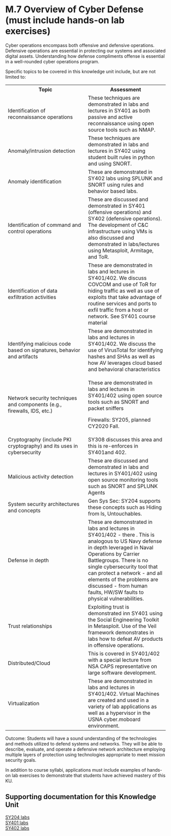 # M.7 Overview of Cyber Defense (must include hands-on lab exercises)

Cyber operations encompass both offensive and defensive operations.
Defensive operations are essential in protecting our systems and
associated digital assets. Understanding how defense compliments offense
is essential in a well-rounded cyber operations program.

Specific topics to be covered in this knowledge unit include, but are
not limited to:

<table>
	<tbody>
		<tr>
			<th>Topic</th>
			<th>Assessment</th>
		</tr>
		<tr>
			<td width="50%">Identification of reconnaissance operations</td>
			<td width="50%">These techniques are demonstrated in labs and lectures in SY401 as both passive and active reconnaissance using open source tools such as NMAP.</td>
		</tr>
		<tr>
			<td width="50%">Anomaly/intrusion detection</td>
			<td width="50%">These techniques are demonstrated in labs and lectures in SY402 using student built rules in python and using SNORT.</td>
		</tr>
		<tr>
			<td width="50%">Anomaly identification</td>
			<td width="50%">These are demonstrated in SY402 labs using SPLUNK and SNORT using rules and behavior based labs.</td>
		</tr>
		<tr>
			<td width="50%">Identification of command and control operations</td>
			<td width="50%">These are discussed and demonstrated in SY401 (offensive operations) and SY402 (defensive operations). The development of C&C infrastructure using VMs is also discussed and demonstrated in labs/lectures using Metasploit, Armitage, and ToR.</td>
		</tr>
		<tr>
			<td width="50%">Identification of data exfiltration activities</td>
			<td width="50%">These are demonstrated in labs and lectures in SY401/402. We discuss COVCOM and use of ToR for hiding traffic as well as use of exploits that take advantage of routine services and ports to exfil traffic from a host or network. See SY401 course material</td>
		</tr>
		<tr>
			<td width="50%">Identifying malicious code based on signatures, behavior and artifacts</td>
			<td width="50%">These are demonstrated in labs and lectures in SY401/402. We discuss the use of VirusTotal for identifying hashes and SHAs as well as how AV leverages cloud based and behavioral characteristics</td>
		</tr>
		<tr>
			<td width="50%">Network security techniques and components (e.g., firewalls, IDS, etc.)</td>
			<td width="50%">
				<p>These are demonstrated in labs and lectures in SY401/402 using open source tools such as SNORT and packet sniffers
				<p>Firewalls: SY205, planned CY2020 Fall.
			</td>
		</tr>
		<tr>
			<td width="50%">Cryptography (include PKI cryptography) and its uses in cybersecurity</td>
			<td width="50%">SY308 discusses this area and this is re-enforces in SY401and 402.</td>
		</tr>
		<tr>
			<td width="50%">Malicious activity detection</td>
			<td width="50%">These are discussed and demonstrated in labs and lectures in SY401/402 using open source monitoring tools such as SNORT and SPLUNK Agents</td>
		</tr>
		<tr>
			<td width="50%">System security architectures and concepts</td>
			<td width="50%">Gen Sys Sec: SY204 supports these concepts such as Hiding from ls, Untouchables.</td>
		</tr>
		<tr>
			<td width="50%">Defense in depth</td>
			<td width="50%">These are demonstrated in labs and lectures in SY401/402 - there . This is analogous to US Navy defense in depth leveraged in Naval Operations by Carrier Battlegroups. There is no single cybersecurity tool that can protect a network - and all elements of the problems are discussed - from human faults, HW/SW faults to physical vulnerabilities.</td>
		</tr>
		<tr>
			<td width="50%">Trust relationships</td>
			<td width="50%">Exploiting trust is demonstrated inn SY401 using the Social Engineering Toolkit in Metasploit. Use of the Veil framework demonstrates in labs how to defeat AV products in offensive operations.</td>
		</tr>
		<tr>
			<td width="50%">Distributed/Cloud</td>
			<td width="50%">This is covered in SY401/402 with a special lecture from NSA CAPS representative on large software development.</td>
		</tr>
		<tr>
			<td width="50%">Virtualization</td>
			<td width="50%">These are demonstrated in labs and lectures in SY401/402. Virtual Machines are created and used in a variety of lab applications as well as a hypervisor in the USNA cyber.moboard environment.</td>
		</tr>
	</tbody>
</table>

Outcome: Students will have a sound understanding of the technologies
and methods utilized to defend systems and networks. They will be able
to describe, evaluate, and operate a defensive network architecture
employing multiple layers of protection using technologies appropriate
to meet mission security goals.

In addition to course syllabi, applications must include examples of
hands-on lab exercises to demonstrate that students have achieved
mastery of this KU.

## Supporting documentation for this Knowledge Unit

[SY204 labs](../../Course%20Documents/SY204%20SYSTEMS%20PROGRAMMING%20&%20OS%20FUNDAMENTALS)\
[SY401 labs](../../Course%20Documents/SY401%20CYBER%20OPERATIONS%20I)\
[SY402 labs](../../Course%20Documents/SY402%20CYBER%20OPERATIONS%20II)
